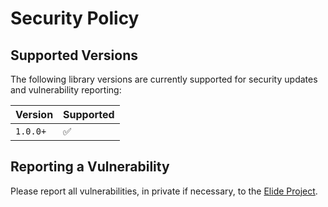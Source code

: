 # Security Policy

## Supported Versions

The following library versions are currently supported for security updates and vulnerability reporting:

| Version  | Supported          |
| -------- | ------------------ |
| `1.0.0+` | :white_check_mark: |

## Reporting a Vulnerability

Please report all vulnerabilities, in private if necessary, to the [Elide Project](https://elide.dev).

